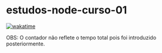 # estudos-node-curso-01
[![wakatime](https://wakatime.com/badge/github/caarlos1/node-curso-01.svg)](https://wakatime.com/badge/github/caarlos1/node-curso-01)

OBS: O contador não reflete o tempo total pois foi introduzido posteriormente.
